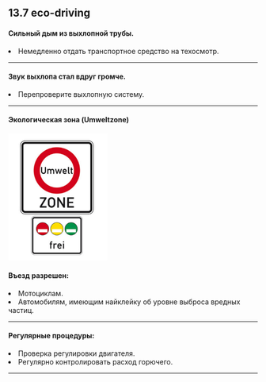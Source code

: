 ## 13.7 eco-driving

#### Сильный дым из выхлопной трубы.
<li>Немедленно отдать транспортное средство на техосмотр.</li>

---

#### Звук выхлопа стал вдруг громче.
<li>Перепроверите выхлопную систему.</li>

---

#### Экологическая зона (Umweltzone)
<img src="/img/sign/umwelt_zone.png" alt="umwelt_zone" width="200"/>

#### Въезд разрешен:
<li>Мотоциклам.</li>
<li>Автомобилям, имеющим найклейку об уровне выброса вредных частиц.</li>

---

#### Регулярные процедуры:
<li>Проверка регулировки двигателя.</li>
<li>Регулярно контролировать расход горючего.</li>

---